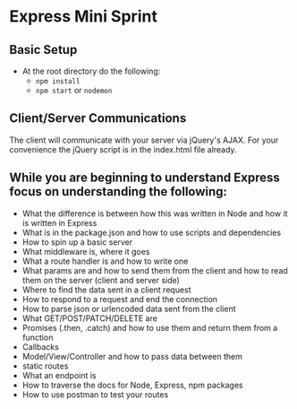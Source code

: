 # Express Mini Sprint

## Basic Setup

* At the root directory do the following:
  - `npm install`
  - `npm start` or `nodemon`

## Client/Server Communications
  The client will communicate with your server via jQuery's AJAX. For your convenience the jQuery script is in the index.html file already.

## While you are beginning to understand Express focus on understanding the following:

* What the difference is between how this was written in Node and how it is written in Express
* What is in the package.json and how to use scripts and dependencies 
* How to spin up a basic server 
* What middleware is, where it goes 
* What a route handler is and how to write one
* What params are and how to send them from the client and how to read them on the server (client and server side) 
* Where to find the data sent in a client request
* How to respond to a request and end the connection
* How to parse json or urlencoded data sent from the client 
* What GET/POST/PATCH/DELETE are 
* Promises (.then, .catch) and how to use them and return them from a function
* Callbacks
* Model/View/Controller and how to pass data between them 
* static routes
* What an endpoint is
* How to traverse the docs for Node, Express, npm packages 
* How to use postman to test your routes

